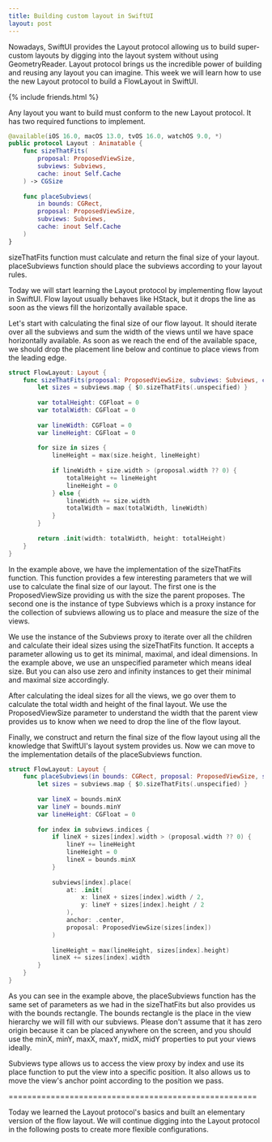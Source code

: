 ```yaml
---
title: Building custom layout in SwiftUI
layout: post
---
```


Nowadays, SwiftUI provides the Layout protocol allowing us to build super-custom layouts by digging into the layout system without using GeometryReader. Layout protocol brings us the incredible power of building and reusing any layout you can imagine. This week we will learn how to use the new Layout protocol to build a FlowLayout in SwiftUI.

{% include friends.html %}

Any layout you want to build must conform to the new Layout protocol. It has two required functions to implement.

```swift
@available(iOS 16.0, macOS 13.0, tvOS 16.0, watchOS 9.0, *)
public protocol Layout : Animatable {
    func sizeThatFits(
        proposal: ProposedViewSize,
        subviews: Subviews,
        cache: inout Self.Cache
    ) -> CGSize
    
    func placeSubviews(
        in bounds: CGRect,
        proposal: ProposedViewSize,
        subviews: Subviews,
        cache: inout Self.Cache
    ) 
}
```

sizeThatFits function must calculate and return the final size of your layout.
placeSubviews function should place the subviews according to your layout rules.

Today we will start learning the Layout protocol by implementing flow layout in SwiftUI. Flow layout usually behaves like HStack, but it drops the line as soon as the views fill the horizontally available space.

Let's start with calculating the final size of our flow layout. It should iterate over all the subviews and sum the width of the views until we have space horizontally available. As soon as we reach the end of the available space, we should drop the placement line below and continue to place views from the leading edge.

```swift
struct FlowLayout: Layout {
    func sizeThatFits(proposal: ProposedViewSize, subviews: Subviews, cache: inout ()) -> CGSize {
        let sizes = subviews.map { $0.sizeThatFits(.unspecified) }
        
        var totalHeight: CGFloat = 0
        var totalWidth: CGFloat = 0
        
        var lineWidth: CGFloat = 0
        var lineHeight: CGFloat = 0
        
        for size in sizes {
            lineHeight = max(size.height, lineHeight)
            
            if lineWidth + size.width > (proposal.width ?? 0) {
                totalHeight += lineHeight
                lineHeight = 0
            } else {
                lineWidth += size.width
                totalWidth = max(totalWidth, lineWidth)
            }
        }
        
        return .init(width: totalWidth, height: totalHeight)
    }
}
```

In the example above, we have the implementation of the sizeThatFits function. This function provides a few interesting parameters that we will use to calculate the final size of our layout. The first one is the ProposedViewSize providing us with the size the parent proposes. The second one is the instance of type Subviews which is a proxy instance for the collection of subviews allowing us to place and measure the size of the views.

We use the instance of the Subviews proxy to iterate over all the children and calculate their ideal sizes using the sizeThatFits function. It accepts a parameter allowing us to get its minimal, maximal, and ideal dimensions. In the example above, we use an unspecified parameter which means ideal size. But you can also use zero and infinity instances to get their minimal and maximal size accordingly.

After calculating the ideal sizes for all the views, we go over them to calculate the total width and height of the final layout. We use the ProposedViewSize parameter to understand the width that the parent view provides us to know when we need to drop the line of the flow layout.

Finally, we construct and return the final size of the flow layout using all the knowledge that SwiftUI's layout system provides us. Now we can move to the implementation details of the placeSubviews function.

```swift
struct FlowLayout: Layout {
    func placeSubviews(in bounds: CGRect, proposal: ProposedViewSize, subviews: Subviews, cache: inout ()) {
        let sizes = subviews.map { $0.sizeThatFits(.unspecified) }
        
        var lineX = bounds.minX
        var lineY = bounds.minY
        var lineHeight: CGFloat = 0
        
        for index in subviews.indices {
            if lineX + sizes[index].width > (proposal.width ?? 0) {
                lineY += lineHeight
                lineHeight = 0
                lineX = bounds.minX
            }
            
            subviews[index].place(
                at: .init(
                    x: lineX + sizes[index].width / 2,
                    y: lineY + sizes[index].height / 2
                ),
                anchor: .center,
                proposal: ProposedViewSize(sizes[index])
            )
            
            lineHeight = max(lineHeight, sizes[index].height)
            lineX += sizes[index].width
        }
    }
}
```

As you can see in the example above, the placeSubviews function has the same set of parameters as we had in the sizeThatFits but also provides us with the bounds rectangle. The bounds rectangle is the place in the view hierarchy we will fill with our subviews. Please don't assume that it has zero origin because it can be placed anywhere on the screen, and you should use the minX, minY, maxX, maxY, midX, midY properties to put your views ideally.

Subviews type allows us to access the view proxy by index and use its place function to put the view into a specific position. It also allows us to move the view's anchor point according to the position we pass.

=====================================================

Today we learned the Layout protocol's basics and built an elementary version of the flow layout. We will continue digging into the Layout protocol in the following posts to create more flexible configurations.
